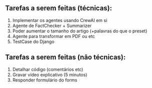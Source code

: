 ## Tarefas a serem feitas (técnicas):

1. Implementar os agentes usando CrewAI em si
2. Agente de FactChecker + Summarizer 
3. Poder aumentar o tamanho do artigo (+palavras do que o preset)
4. Agente para transformar em PDF ou etc
5. TestCase do Django

## Tarefas a serem feitas (não técnicas):

1. Detalhar código (comentários etc)
2. Gravar vídeo explicativo (5 minutos)
3. Responder formulário do forms 